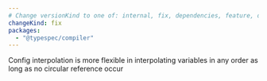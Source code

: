 ```yaml
---
# Change versionKind to one of: internal, fix, dependencies, feature, deprecation, breaking
changeKind: fix
packages:
  - "@typespec/compiler"
---
```


Config interpolation is more flexible in interpolating variables in any order as long as no circular reference occur 
